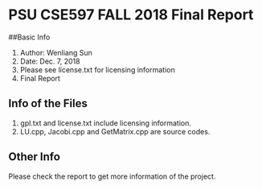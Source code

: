 # PSU CSE597 FALL 2018 Final Report
##Basic Info
1. Author: Wenliang Sun
2. Date: Dec. 7, 2018
3. Please see license.txt for licensing information
4. Final Report 

## Info of the Files
1. gpl.txt and license.txt include licensing information.
2. LU.cpp, Jacobi.cpp and GetMatrix.cpp are source codes.

## Other Info
Please check the report to get more information of the project.